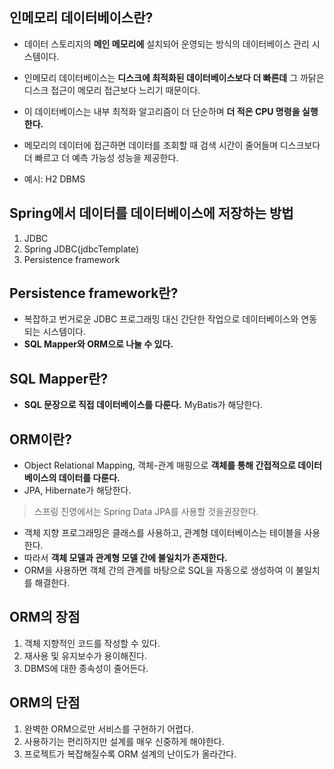 ## 인메모리 데이터베이스란?

- 데이터 스토리지의 __메인 메모리에__ 설치되어 운영되는 방식의 데이터베이스 관리 시스템이다.

- 인메모리 데이터베이스는 __디스크에 최적화된 데이터베이스보다 더 빠른데__ 그 까닭은 디스크 접근이 메모리 접근보다 느리기 때문이다.  
- 이 데이터베이스는 내부 최적화 알고리즘이 더 단순하며 __더 적은 CPU 명령을 실행한다.__  
- 메모리의 데이터에 접근하면 데이터를 조회할 때 검색 시간이 줄어들며 디스크보다 더 빠르고 더 예측 가능성 성능을 제공한다.  

- 예시: H2 DBMS  

## Spring에서 데이터를 데이터베이스에 저장하는 방법
1. JDBC  
2. Spring JDBC(jdbcTemplate)  
3. Persistence framework  

## Persistence framework란?  
- 복잡하고 번거로운 JDBC 프로그래밍 대신 간단한 작업으로 데이터베이스와 연동되는 시스템이다.  
- __SQL Mapper와 ORM으로 나눌 수 있다.__  
 
## SQL Mapper란?  
- __SQL 문장으로 직접 데이터베이스를 다룬다.__ MyBatis가 해당한다.  

## ORM이란?
- Object Relational Mapping, 객체-관계 매핑으로 __객체를 통해 간접적으로 데이터베이스의 데이터를 다룬다.__  
- JPA, Hibernate가 해당한다.  
> 스프링 진영에서는 Spring Data JPA를 사용할 것을권장한다.  

- 객체 지향 프로그래밍은 클래스를 사용하고, 관계형 데이터베이스는 테이블을 사용한다.  
- 따라서 __객체 모델과 관계형 모델 간에 불일치가 존재한다.__  
- ORM을 사용하면 객체 간의 관계를 바탕으로 SQL을 자동으로 생성하여 이 불일치를 해결한다.  

## ORM의 장점  
1. 객체 지향적인 코드를 작성할 수 있다.  
2. 재사용 및 유지보수가 용이해진다.  
3. DBMS에 대한 종속성이 줄어든다.  

## ORM의 단점  
1. 완벽한 ORM으로만 서비스를 구현하기 어렵다.  
2. 사용하기는 편리하지만 설계를 매우 신중하게 해야한다.  
3. 프로젝트가 복잡해질수록 ORM 설계의 난이도가 올라간다.  

